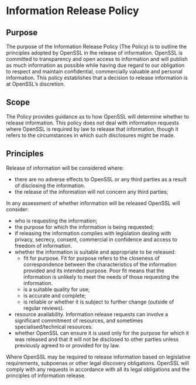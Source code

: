 # Information Release Policy

## Purpose

The purpose of the Information Release Policy (The Policy) is to outline the 
principles adopted by OpenSSL in the release of information. OpenSSL is 
committed to transparency and open access to information and will publish as 
much information as possible while having due regard to our obligation to 
respect and maintain confidential, commercially valuable and personal 
information.  This policy establishes that a decision to release information is
at OpenSSL’s discretion.

## Scope
 
The Policy provides guidance as to how OpenSSL will determine whether to 
release information. This policy does not deal with information requests where 
OpenSSL is required by law to release that information, though it refers to the
circumstances in which such disclosures might be made.

## Principles

Release of information will be considered where:
* there are no adverse effects to OpenSSL or any third parties as a result of 
  disclosing the information.
* the release of the information will not concern any third parties;

In any assessment of whether information will be released OpenSSL will consider:
* who is requesting the information;
* the purpose for which the information is being requested;
* if releasing the information complies with legislation dealing with privacy, 
  secrecy, consent, commercial in confidence and access to freedom of 
  information.
* whether the information is suitable and appropriate to be released:
  * fit for purpose. Fit for purpose refers to the closeness of correspondence 
    between the characteristics of the information provided and its intended 
    purpose. Poor fit means that the information is unlikely to meet the needs 
    of those requesting the information.
  * is a suitable quality for use;
  * is accurate and complete;
  * is reliable or whether it is subject to further change (outside of regular 
    reviews).
* resource availability. Information release requests can involve a 
  significant commitment of resources, and sometimes specialised/technical 
  resources.
* whether OpenSSL can ensure it is used only for the purpose for which it was 
  released and that it will not be disclosed  to other parties unless previously 
  agreed to or provided for by law.

Where OpenSSL may be required to release information based on legislative 
requirements, subpoenas or other legal discovery obligations. OpenSSL will 
comply with any requests in accordance with all its legal obligations and the 
principles of information release.
